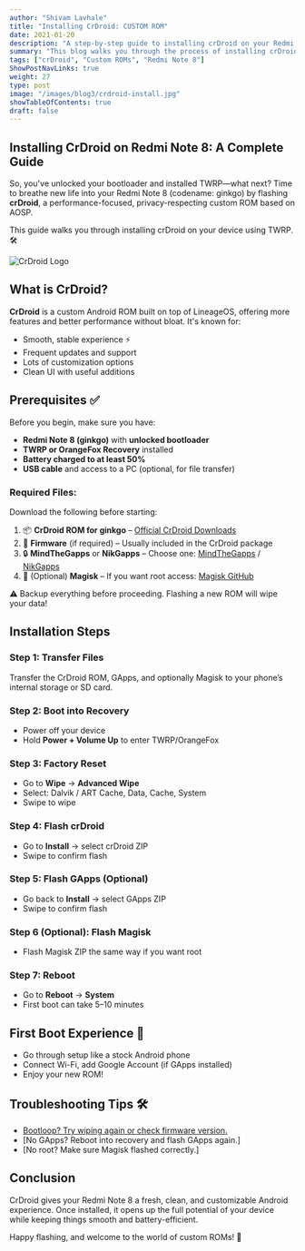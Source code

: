 ```yaml
---
author: "Shivam Lavhale"
title: "Installing CrDroid: CUSTOM ROM"
date: 2021-01-20
description: "A step-by-step guide to installing crDroid on your Redmi Note 8 using TWRP. Includes prerequisites, downloads, and flashing instructions."
summary: "This blog walks you through the process of installing crDroid on the Redmi Note 8 (codename: ginkgo), covering everything from prerequisites to first boot setup."
tags: ["crDroid", "Custom ROMs", "Redmi Note 8"]
ShowPostNavLinks: true
weight: 27
type: post
image: "/images/blog3/crdroid-install.jpg"
showTableOfContents: true
draft: false
---
```


Installing CrDroid on Redmi Note 8: A Complete Guide
---
So, you've unlocked your bootloader and installed TWRP—what next? Time to breathe new life into your Redmi Note 8 (codename: ginkgo) by flashing **crDroid**, a performance-focused, privacy-respecting custom ROM based on AOSP.

This guide walks you through installing crDroid on your device using TWRP. 🛠️

![CrDroid Logo](/images/blog3/images.jpg "crDroid")

What is CrDroid?
---
**CrDroid** is a custom Android ROM built on top of LineageOS, offering more features and better performance without bloat. It's known for:

- Smooth, stable experience ⚡
- Frequent updates and support
- Lots of customization options
- Clean UI with useful additions

Prerequisites ✅
---
Before you begin, make sure you have:

- **Redmi Note 8 (ginkgo)** with **unlocked bootloader**
- **TWRP or OrangeFox Recovery** installed
- **Battery charged to at least 50%**
- **USB cable** and access to a PC (optional, for file transfer)

### Required Files:
Download the following before starting:

1. 📦 **CrDroid ROM for ginkgo** – [Official CrDroid Downloads](https://crdroid.net/ginkgo)
2. 🔧 **Firmware** (if required) – Usually included in the CrDroid package
3. 🔒 **MindTheGapps** or **NikGapps** – Choose one: [MindTheGapps](https://mindthegapps.org/) / [NikGapps](https://nikgapps.com/)
4. 🧩 (Optional) **Magisk** – If you want root access: [Magisk GitHub](https://github.com/topjohnwu/Magisk)

⚠️ Backup everything before proceeding. Flashing a new ROM will wipe your data!

Installation Steps
---

### Step 1: Transfer Files
Transfer the CrDroid ROM, GApps, and optionally Magisk to your phone’s internal storage or SD card.

### Step 2: Boot into Recovery
- Power off your device
- Hold **Power + Volume Up** to enter TWRP/OrangeFox

### Step 3: Factory Reset
- Go to **Wipe** → **Advanced Wipe**
- Select: Dalvik / ART Cache, Data, Cache, System
- Swipe to wipe

### Step 4: Flash crDroid
- Go to **Install** → select crDroid ZIP
- Swipe to confirm flash

### Step 5: Flash GApps (Optional)
- Go back to **Install** → select GApps ZIP
- Swipe to confirm flash

### Step 6 (Optional): Flash Magisk
- Flash Magisk ZIP the same way if you want root

### Step 7: Reboot
- Go to **Reboot** → **System**
- First boot can take 5–10 minutes

First Boot Experience 🎉
---
- Go through setup like a stock Android phone
- Connect Wi-Fi, add Google Account (if GApps installed)
- Enjoy your new ROM!

Troubleshooting Tips 🛠️
---
- [Bootloop? Try wiping again or check firmware version.](https://miuirom.org/updates/xiaomi-bootloop)
- [No GApps? Reboot into recovery and flash GApps again.]
- [No root? Make sure Magisk flashed correctly.]

Conclusion
---
CrDroid gives your Redmi Note 8 a fresh, clean, and customizable Android experience. Once installed, it opens up the full potential of your device while keeping things smooth and battery-efficient.

Happy flashing, and welcome to the world of custom ROMs! 🚀

